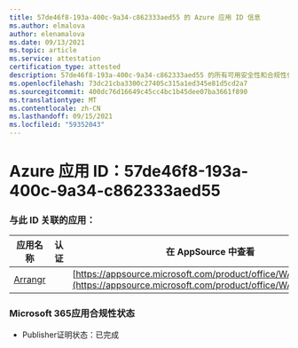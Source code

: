 ```yaml
---
title: 57de46f8-193a-400c-9a34-c862333aed55 的 Azure 应用 ID 信息
ms.author: elmalova
author: elenamalova
ms.date: 09/13/2021
ms.topic: article
ms.service: attestation
certification_type: attested
description: 57de46f8-193a-400c-9a34-c862333aed55 的所有可用安全性和合规性信息。
ms.openlocfilehash: 73dc21cba3300c27405c315a1ed345e81d5cd2a7
ms.sourcegitcommit: 400dc76d16649c45cc4bc1b45dee07ba3661f890
ms.translationtype: MT
ms.contentlocale: zh-CN
ms.lasthandoff: 09/15/2021
ms.locfileid: "59352043"
---
```

# <a name="azure-app-id-57de46f8-193a-400c-9a34-c862333aed55"></a>Azure 应用 ID：57de46f8-193a-400c-9a34-c862333aed55


### <a name="apps-associated-with-this-id"></a>与此 ID 关联的应用：
| **应用名称** | **认证** | **在 AppSource 中查看** |
|--------------|---------------|-----------------------|
| [Arrangr](https://docs.microsoft.com/microsoft-365-app-certification/forward/WA200002975) |  | [https://appsource.microsoft.com/product/office/WA200002975](https://appsource.microsoft.com/product/office/WA200002975) |

### <a name="microsoft-365-app-compliance-status"></a>Microsoft 365应用合规性状态
- Publisher证明状态：已完成
